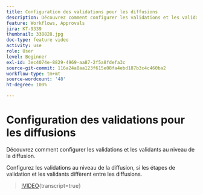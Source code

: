 ```yaml
---
title: Configuration des validations pour les diffusions
description: Découvrez comment configurer les validations et les validants au niveau de la diffusion.
feature: Workflows, Approvals
jira: KT-9339
thumbnail: 338828.jpg
doc-type: feature video
activity: use
role: User
level: Beginner
exl-id: 3ec4074e-8829-4969-aa87-2f5a8fdefa3c
source-git-commit: 116a24a8aa123f615e08fa4ebd187b3c4c460ba2
workflow-type: tm+mt
source-wordcount: '48'
ht-degree: 100%

---
```


# Configuration des validations pour les diffusions

Découvrez comment configurer les validations et les validants au niveau de la diffusion. 

Configurez les validations au niveau de la diffusion, si les étapes de validation et les validants diffèrent entre les diffusions.

>[!VIDEO](https://video.tv.adobe.com/v/338828?quality=12&learn=on){transcript=true}
